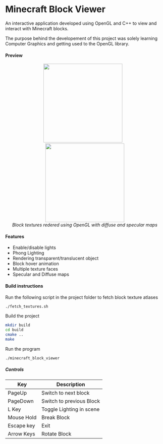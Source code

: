 # Minecraft Block Viewer
An interactive application developed using OpenGL and C++ to view and interact with Minecraft blocks.

The purpose behind the developement of this project was solely learning Computer Graphics and getting used to the OpenGL library.

#### Preview
<p align="center">
    <img src="https://drive.google.com/uc?export=view&id=1nbPvCFZ0iK6C_sT1JNBE-XEGoEx9WKwc" height=250>
    &nbsp;&nbsp;
    <img src="https://drive.google.com/uc?export=view&id=1wLdfYx9zQe8cHwNv39qQYqocJyRpAQ-H" height="250">
    <br>
    <i>Block textures redered using OpenGL with diffuse and specular maps</i>
</p>

#### Features
- Enable/disable lights
- Phong Lighting
- Rendering transparent/translucent object
- Block hover animation
- Multiple texture faces
- Specular and Diffuse maps

#### Build instructions
Run the following script in the project folder to fetch block texture atlases
```bash
./fetch_textures.sh
```

Build the project
```bash
mkdir build
cd build
cmake ..
make
```

Run the program
```bash
./minecraft_block_viewer
```

##### Controls
| Key        | Description              |
| ---------- | ------------------------ |
| PageUp     | Switch to next block     |
| PageDown   | Switch to previous Block |
| L Key      | Toggle Lighting in scene |
| Mouse Hold | Break Block              |
| Escape key | Exit                     |
| Arrow Keys | Rotate Block             |